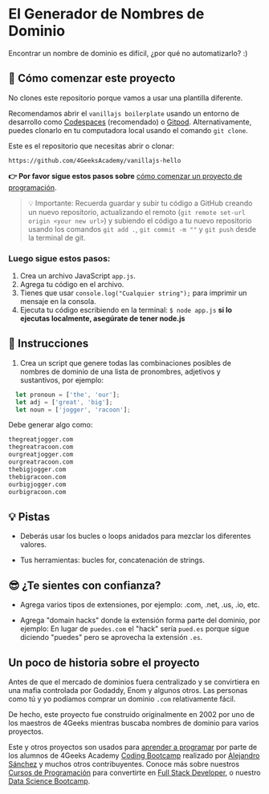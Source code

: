 <!--hide-->
# El Generador de Nombres de Dominio
<!--endhide-->

Encontrar un nombre de dominio es difícil, ¿por qué no automatizarlo? :)

## 🌱 Cómo comenzar este proyecto

No clones este repositorio porque vamos a usar una plantilla diferente.

Recomendamos abrir el `vanillajs boilerplate` usando un entorno de desarrollo como [Codespaces](https://4geeks.com/es/lesson/tutorial-de-github-codespaces) (recomendado) o [Gitpod](https://4geeks.com/es/lesson/como-utilizar-gitpod). Alternativamente, puedes clonarlo en tu computadora local usando el comando `git clone`.

Este es el repositorio que necesitas abrir o clonar:

```text
https://github.com/4GeeksAcademy/vanillajs-hello
```

**👉 Por favor sigue estos pasos sobre** [cómo comenzar un proyecto de programación](https://4geeks.com/es/lesson/como-comenzar-un-proyecto-de-codificacion).


> 💡 Importante: Recuerda guardar y subir tu código a GitHub creando un nuevo repositorio, actualizando el remoto (`git remote set-url origin <your new url>`) y subiendo el código a tu nuevo repositorio usando los comandos `git add .`, `git commit -m ""` y `git push` desde la terminal de git.

### Luego sigue estos pasos:

1. Crea un archivo JavaScript `app.js`.
2. Agrega tu código en el archivo.
2. Tienes que usar `console.log("Cualquier string");` para imprimir un mensaje en la consola.
4. Ejecuta tu código escribiendo en la terminal: `$ node app.js` **si lo ejecutas localmente, asegúrate de tener node.js**

## 📝 Instrucciones

1. Crea un script que genere todas las combinaciones posibles de nombres de dominio de una lista de pronombres, adjetivos y sustantivos, por ejemplo:

```js
  let pronoun = ['the', 'our'];
  let adj = ['great', 'big'];
  let noun = ['jogger', 'racoon'];
```

Debe generar algo como:

```bash
thegreatjogger.com
thegreatracoon.com
ourgreatjogger.com
ourgreatracoon.com
thebigjogger.com
thebigracoon.com
ourbigjogger.com
ourbigracoon.com
```

## 💡 Pistas

+ Deberás usar los bucles o loops anidados para mezclar los diferentes valores.

+ Tus herramientas: bucles for, concatenación de strings.

## 😎 ¿Te sientes con confianza?

- Agrega varios tipos de extensiones, por ejemplo: .com, .net, .us, .io, etc.

- Agrega "domain hacks" donde la extensión forma parte del dominio, por ejemplo: En lugar de `puedes.com` el "hack" sería `pued.es` porque sigue diciendo "puedes" pero se aprovecha la extensión `.es`.

## Un poco de historia sobre el proyecto

Antes de que el mercado de dominios fuera centralizado y se convirtiera en una mafia controlada por Godaddy, Enom y algunos otros. Las personas como tú y yo podíamos comprar un dominio `.com` relativamente fácil. 

De hecho, este proyecto fue construido originalmente en 2002 por uno de los maestros de 4Geeks mientras buscaba nombres de dominio para varios proyectos.

Este y otros proyectos son usados para [aprender a programar](https://4geeksacademy.com/es/aprender-a-programar/aprender-a-programar-desde-cero) por parte de los alumnos de 4Geeks Academy [Coding Bootcamp](https://4geeksacademy.com/us/coding-bootcamp) realizado por [Alejandro Sánchez](https://twitter.com/alesanchezr) y muchos otros contribuyentes. Conoce más sobre nuestros [Cursos de Programación](https://4geeksacademy.com/es/curso-de-programacion-desde-cero?lang=es) para convertirte en [Full Stack Developer](https://4geeksacademy.com/es/coding-bootcamps/desarrollador-full-stack/?lang=es), o nuestro [Data Science Bootcamp](https://4geeksacademy.com/es/coding-bootcamps/curso-datascience-machine-learning).
